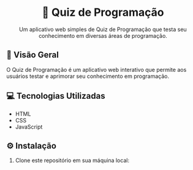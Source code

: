 <h1 align="center">🚀 Quiz de Programação</h1>

<p align="center">Um aplicativo web simples de Quiz de Programação que testa seu conhecimento em diversas áreas de programação.</p>

## 📖 Visão Geral

O Quiz de Programação é um aplicativo web interativo que permite aos usuários testar e aprimorar seu conhecimento em programação.

## 💻 Tecnologias Utilizadas

- HTML
- CSS
- JavaScript

## ⚙️ Instalação

1. Clone este repositório em sua máquina local:

